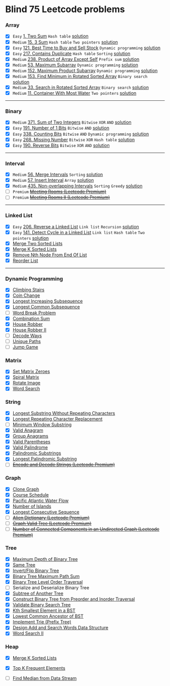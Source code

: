 # Blind 75 Leetcode problems
### Array
- [x] ` Easy ` [1. Two Sum](https://leetcode.com/problems/two-sum/) `Hash table` [solution](./array/1.Two%20Sum.cpp)
- [x] `Medium` [15. 3 Sum](https://leetcode.com/problems/3sum/) `Hash table` `Two pointers` [solution](./array/15.3Sum.cpp)
- [x] ` Easy ` [121. Best Time to Buy and Sell Stock](https://leetcode.com/problems/best-time-to-buy-and-sell-stock/) `Dynamic programming` [solution](./array/121.Best%20Time%20to%20Buy%20and%20Sell%20Stock.cpp) 
- [x] ` Easy ` [217. Contains Duplicate](https://leetcode.com/problems/contains-duplicate/) `Hash table` `Sorting` [solution](./array/217.Contains%20Duplicate.cpp)
- [x] `Medium` [238. Product of Array Except Self](https://leetcode.com/problems/product-of-array-except-self/) `Prefix sum` [solution](./array/238.Product%20of%20Array%20Except%20Self.cpp)
- [x] `Medium` [53. Maximum Subarray](https://leetcode.com/problems/maximum-subarray/) `Dynamic programming`  [solution](./array/53.Maximum%20Subarray.cpp)
- [x] `Medium` [152. Maximum Product Subarray](https://leetcode.com/problems/maximum-product-subarray/) `Dynamic programming` [solution](./array/152.Maximum%20Product%20Subarray.cpp)
- [x] `Medium` [153. Find Minimum in Rotated Sorted Array](https://leetcode.com/problems/find-minimum-in-rotated-sorted-array/) `Binary search` [solution](./array/153.Find%20Minimum%20in%20Rotated%20Sorted%20Array.cpp)
- [x] `Medium` [33. Search in Rotated Sorted Array](https://leetcode.com/problems/search-in-rotated-sorted-array/) `Binary search` [solution](./array/33.Search%20in%20Rotated%20Sorted%20Array.cpp)
- [x] `Medium` [11. Container With Most Water](https://leetcode.com/problems/container-with-most-water/) `Two pointers` [solution](./array/11.Container%20With%20Most%20Water.cpp)
****

### Binary
- [x] `Medium` [371. Sum of Two Integers](https://leetcode.com/problems/sum-of-two-integers/) `Bitwise` `XOR` `AND` [solution](./binary/371.Sum%20of%20Two%20Integers.cpp)
- [x] ` Easy ` [191. Number of 1 Bits](https://leetcode.com/problems/number-of-1-bits/) `Bitwise` `AND` [solution](./binary/191.Number%20of%201%20Bits.cpp)
- [x] ` Easy ` [338. Counting Bits](https://leetcode.com/problems/counting-bits/) `Bitwise` `AND` `Dynamic programming` [solution](./binary/338.Counting%20Bits.cpp) 
- [x] ` Easy ` [268. Missing Number](https://leetcode.com/problems/missing-number/) `Bitwise` `XOR` `Hash table` [solution](./binary/268.Missing%20Number.cpp)
- [x] ` Easy ` [190. Reverse Bits](https://leetcode.com/problems/reverse-bits/) `Bitwise` `XOR` `AND` [solution](./binary/190.Reverse%20Bits.cpp)
****

### Interval
- [x] `Medium` [56. Merge Intervals](https://leetcode.com/problems/merge-intervals/) `Sorting` [solution](./interval/56.Merge%20Intervals.cpp)
- [x] `Medium` [57. Insert Interval](https://leetcode.com/problems/insert-interval/) `Array` [solution](./interval/57.Insert%20Interval.cpp)
- [x] `Medium` [435. Non-overlapping Intervals](https://leetcode.com/problems/non-overlapping-intervals/) `Sorting` `Greedy` [solution](./interval/435.Non-overlapping%20Intervals.cpp)
- [ ] `Premium` ~~[Meeting Rooms (Leetcode Premium)](https://leetcode.com/problems/meeting-rooms/)~~
- [ ] `Premium` ~~[Meeting Rooms II (Leetcode Premium)](https://leetcode.com/problems/meeting-rooms-ii/)~~
****

### Linked List
- [x] ` Easy ` [206. Reverse a Linked List](https://leetcode.com/problems/reverse-linked-list/) `Link list` `Recursion` [solution](./linked%20list/206.Reverse%20Linked%20List.cpp)
- [x] ` Easy ` [141. Detect Cycle in a Linked List](https://leetcode.com/problems/linked-list-cycle/) `Link list` `Hash table` `Two pointers` [solution](./linked%20list/141.Linked%20List%20Cycle.cpp)
- [x] [Merge Two Sorted Lists](https://leetcode.com/problems/merge-two-sorted-lists/)
- [x] [Merge K Sorted Lists](https://leetcode.com/problems/merge-k-sorted-lists/)
- [x] [Remove Nth Node From End Of List](https://leetcode.com/problems/remove-nth-node-from-end-of-list/)
- [x] [Reorder List](https://leetcode.com/problems/reorder-list/)
****

### Dynamic Programming
- [x] [Climbing Stairs](https://leetcode.com/problems/climbing-stairs/)
- [x] [Coin Change](https://leetcode.com/problems/coin-change/)
- [x] [Longest Increasing Subsequence](https://leetcode.com/problems/longest-increasing-subsequence/)
- [x] [Longest Common Subsequence](https://leetcode.com/problems/longest-common-subsequence/)
- [ ] [Word Break Problem](https://leetcode.com/problems/word-break/)
- [x] [Combination Sum](https://leetcode.com/problems/combination-sum-iv/)
- [x] [House Robber](https://leetcode.com/problems/house-robber/)
- [x] [House Robber II](https://leetcode.com/problems/house-robber-ii/)
- [ ] [Decode Ways](https://leetcode.com/problems/decode-ways/)
- [ ] [Unique Paths](https://leetcode.com/problems/unique-paths/)
- [ ] [Jump Game](https://leetcode.com/problems/jump-game/)
### Matrix
- [x] [Set Matrix Zeroes](https://leetcode.com/problems/set-matrix-zeroes/)
- [x] [Spiral Matrix](https://leetcode.com/problems/spiral-matrix/)
- [x] [Rotate Image](https://leetcode.com/problems/rotate-image/)
- [x] [Word Search](https://leetcode.com/problems/word-search/)
### String
- [x] [Longest Substring Without Repeating Characters](https://leetcode.com/problems/longest-substring-without-repeating-characters/)
- [x] [Longest Repeating Character Replacement](https://leetcode.com/problems/longest-repeating-character-replacement/)
- [ ] [Minimum Window Substring](https://leetcode.com/problems/minimum-window-substring/)
- [x] [Valid Anagram](https://leetcode.com/problems/valid-anagram/)
- [x] [Group Anagrams](https://leetcode.com/problems/group-anagrams/)
- [x] [Valid Parentheses](https://leetcode.com/problems/valid-parentheses/)
- [x] [Valid Palindrome](https://leetcode.com/problems/valid-palindrome/)
- [x] [Palindromic Substrings](https://leetcode.com/problems/palindromic-substrings/)
- [x] [Longest Palindromic Substring](https://leetcode.com/problems/longest-palindromic-substring/)
- [ ] ~~[Encode and Decode Strings (Leetcode Premium)](https://leetcode.com/problems/encode-and-decode-strings/)~~
### Graph
- [x] [Clone Graph](https://leetcode.com/problems/clone-graph/)
- [x] [Course Schedule](https://leetcode.com/problems/course-schedule/)
- [x] [Pacific Atlantic Water Flow](https://leetcode.com/problems/pacific-atlantic-water-flow/)
- [x] [Number of Islands](https://leetcode.com/problems/number-of-islands/)
- [x] [Longest Consecutive Sequence](https://leetcode.com/problems/longest-consecutive-sequence/)
- [ ] ~~[Alien Dictionary (Leetcode Premium)](https://leetcode.com/problems/alien-dictionary/)~~
- [ ] ~~[Graph Valid Tree (Leetcode Premium)](https://leetcode.com/problems/graph-valid-tree/)~~
- [ ] ~~[Number of Connected Components in an Undirected Graph (Leetcode Premium)](https://leetcode.com/problems/number-of-connected-components-in-an-undirected-graph/)~~
### Tree
- [x] [Maximum Depth of Binary Tree](https://leetcode.com/problems/maximum-depth-of-binary-tree/)
- [x] [Same Tree](https://leetcode.com/problems/same-tree/)
- [x] [Invert/Flip Binary Tree](https://leetcode.com/problems/invert-binary-tree/)
- [x] [Binary Tree Maximum Path Sum](https://leetcode.com/problems/binary-tree-maximum-path-sum/)
- [x] [Binary Tree Level Order Traversal](https://leetcode.com/problems/binary-tree-level-order-traversal/)
- [ ] Serialize and Deserialize Binary Tree
- [x] [Subtree of Another Tree](https://leetcode.com/problems/subtree-of-another-tree/)
- [x] [Construct Binary Tree from Preorder and Inorder Traversal](https://leetcode.com/problems/construct-binary-tree-from-preorder-and-inorder-traversal/)
- [x] [Validate Binary Search Tree](https://leetcode.com/problems/validate-binary-search-tree/)
- [x] [Kth Smallest Element in a BST](https://leetcode.com/problems/kth-smallest-element-in-a-bst/)
- [x] [Lowest Common Ancestor of BST](https://leetcode.com/problems/lowest-common-ancestor-of-a-binary-search-tree/)
- [x] [Implement Trie (Prefix Tree)](https://leetcode.com/problems/implement-trie-prefix-tree/)
- [x] [Design Add and Search Words Data Structure](https://leetcode.com/problems/design-add-and-search-words-data-structure/)
- [x] [Word Search II](https://leetcode.com/problems/word-search-ii/)
### Heap
- [x] [Merge K Sorted Lists](https://leetcode.com/problems/merge-k-sorted-lists/)
- [x] [Top K Frequent Elements](https://leetcode.com/problems/top-k-frequent-elements/)
- [ ] [Find Median from Data Stream](https://leetcode.com/problems/find-median-from-data-stream/)



